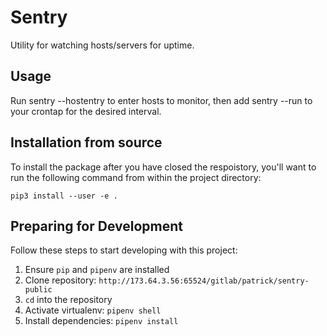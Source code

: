 Sentry
======

Utility for watching hosts/servers for uptime.

## Usage

Run sentry --hostentry to enter hosts to monitor, then add sentry --run to your crontap for the desired interval. 

## Installation from source

To install the package after you have closed the respoistory, you'll want to run the following command from within the project directory:

```
pip3 install --user -e .
```

## Preparing for Development

Follow these steps to start developing with this project:

1. Ensure `pip` and `pipenv` are installed
2. Clone repository: `http://173.64.3.56:65524/gitlab/patrick/sentry-public`
3. `cd` into the repository
4. Activate virtualenv: `pipenv shell`
5. Install dependencies: `pipenv install`

